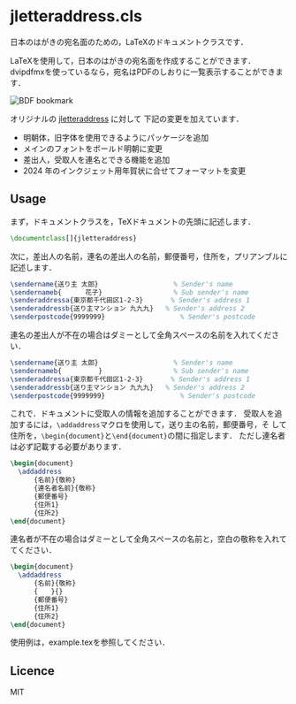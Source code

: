 jletteraddress.cls
==================

日本のはがきの宛名面のための，LaTeXのドキュメントクラスです．

LaTeXを使用して，日本のはがきの宛名面を作成することができます．
dvipdfmxを使っているなら，宛名はPDFのしおりに一覧表示することができます．

![BDF bookmark](pdfbookmark.png)


オリジナルの [jletteraddress](https://github.com/ueokande/jletteraddress) に対して
下記の変更を加えています．

- 明朝体，旧字体を使用できるようにパッケージを追加
- メインのフォントをボールド明朝に変更
- 差出人，受取人を連名とできる機能を追加
- 2024 年のインクジェット用年賀状に合せてフォーマットを変更


Usage
-----

まず，ドキュメントクラスを，TeXドキュメントの先頭に記述します．

``` tex
\documentclass[]{jletteraddress}
```

次に，差出人の名前，連名の差出人の名前，郵便番号，住所を，プリアンブルに記述します．

``` tex
\sendername{送り主 太郎}                   % Sender's name
\sendernameb{　　　 花子}                  % Sub sender's name
\senderaddressa{東京都千代田区1-2-3}       % Sender's address 1
\senderaddressb{送り主マンション 九九九}   % Sender's address 2
\senderpostcode{9999999}                   % Sender's postcode
```

連名の差出人が不在の場合はダミーとして全角スペースの名前を入れてください．

``` tex
\sendername{送り主 太郎}                   % Sender's name
\sendernameb{　　　 　　}                  % Sub sender's name
\senderaddressa{東京都千代田区1-2-3}       % Sender's address 1
\senderaddressb{送り主マンション 九九九}   % Sender's address 2
\senderpostcode{9999999}                   % Sender's postcode
```


これで．ドキュメントに受取人の情報を追加することができます．
受取人を追加するには，`\addaddress`マクロを使用して，送り主の名前，郵便番号，そ
して住所を，`\begin{document}`と`\end{document}`の間に指定します．
ただし連名者は必ず記載する必要があります．

``` tex
\begin{document}
  \addaddress
      {名前}{敬称}
      {連名者名前}{敬称}
      {郵便番号}
      {住所1}
      {住所2}
\end{document}
```

連名者が不在の場合はダミーとして全角スペースの名前と，空白の敬称を入れててください．
``` tex
\begin{document}
  \addaddress
      {名前}{敬称}
      {　　}{}
      {郵便番号}
      {住所1}
      {住所2}
\end{document}
```


使用例は，example.texを参照してください．


Licence
-------

MIT
